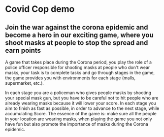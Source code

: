 # Covid Cop demo

## Join the war against the corona epidemic and become a hero in our exciting game, where you shoot masks at people to stop the spread and earn points
A game that takes place during the Corona period, you play the role of a police officer responsible for shooting masks at people who don't wear masks, your task is to complete tasks and go through stages in the game, the game provides you with environments for each stage (malls, supermarket, etc.).

In each stage you are a policeman who gives people masks by shooting your special mask gun, but you have to be careful not to hit people who are already wearing masks because it will lower your score. In each stage you aim to finish as fast as possible, in order to advance to the next stage, while accumulating Score. The essence of the game is: make sure all the people in your location are wearing masks, when playing the game you not only have fun but also promote the importance of masks during the Corona epidemic.

<div style="" alt="demo image of the game" width="300" height="700"/></div>
